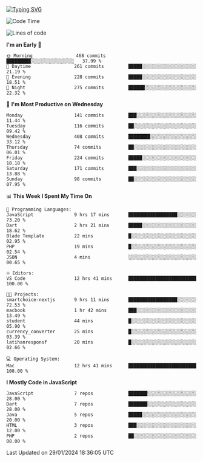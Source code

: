 
<a href="https://git.io/typing-svg"><img src="https://readme-typing-svg.demolab.com?font=Source+Code+Pro&pause=1000&random=false&width=435&lines=Hey+%F0%9F%A5%B6+iam+Yasa+Kafi+Razzan" alt="Typing SVG" /></a>
<!--START_SECTION:waka-->
![Code Time](http://img.shields.io/badge/Code%20Time-195%20hrs%2052%20mins-blue)

![Lines of code](https://img.shields.io/badge/From%20Hello%20World%20I%27ve%20Written-484.5%20thousand%20lines%20of%20code-blue)

**I'm an Early 🐤** 

```text
🌞 Morning                468 commits         █████████░░░░░░░░░░░░░░░░   37.99 % 
🌆 Daytime                261 commits         █████░░░░░░░░░░░░░░░░░░░░   21.19 % 
🌃 Evening                228 commits         █████░░░░░░░░░░░░░░░░░░░░   18.51 % 
🌙 Night                  275 commits         ██████░░░░░░░░░░░░░░░░░░░   22.32 % 
```
📅 **I'm Most Productive on Wednesday** 

```text
Monday                   141 commits         ███░░░░░░░░░░░░░░░░░░░░░░   11.44 % 
Tuesday                  116 commits         ██░░░░░░░░░░░░░░░░░░░░░░░   09.42 % 
Wednesday                408 commits         ████████░░░░░░░░░░░░░░░░░   33.12 % 
Thursday                 74 commits          ██░░░░░░░░░░░░░░░░░░░░░░░   06.01 % 
Friday                   224 commits         █████░░░░░░░░░░░░░░░░░░░░   18.18 % 
Saturday                 171 commits         ███░░░░░░░░░░░░░░░░░░░░░░   13.88 % 
Sunday                   98 commits          ██░░░░░░░░░░░░░░░░░░░░░░░   07.95 % 
```


📊 **This Week I Spent My Time On** 

```text
💬 Programming Languages: 
JavaScript               9 hrs 17 mins       ██████████████████░░░░░░░   73.20 % 
Dart                     2 hrs 21 mins       █████░░░░░░░░░░░░░░░░░░░░   18.62 % 
Blade Template           22 mins             █░░░░░░░░░░░░░░░░░░░░░░░░   02.95 % 
PHP                      19 mins             █░░░░░░░░░░░░░░░░░░░░░░░░   02.54 % 
JSON                     4 mins              ░░░░░░░░░░░░░░░░░░░░░░░░░   00.65 % 

🔥 Editors: 
VS Code                  12 hrs 41 mins      █████████████████████████   100.00 % 

🐱‍💻 Projects: 
smartchoice-nextjs       9 hrs 11 mins       ██████████████████░░░░░░░   72.53 % 
macbook                  1 hr 42 mins        ███░░░░░░░░░░░░░░░░░░░░░░   13.49 % 
student                  44 mins             █░░░░░░░░░░░░░░░░░░░░░░░░   05.90 % 
currency_converter       25 mins             █░░░░░░░░░░░░░░░░░░░░░░░░   03.39 % 
latihanresponsf          20 mins             █░░░░░░░░░░░░░░░░░░░░░░░░   02.66 % 

💻 Operating System: 
Mac                      12 hrs 41 mins      █████████████████████████   100.00 % 
```

**I Mostly Code in JavaScript** 

```text
JavaScript               7 repos             ███████░░░░░░░░░░░░░░░░░░   28.00 % 
Dart                     7 repos             ███████░░░░░░░░░░░░░░░░░░   28.00 % 
Java                     5 repos             █████░░░░░░░░░░░░░░░░░░░░   20.00 % 
HTML                     3 repos             ███░░░░░░░░░░░░░░░░░░░░░░   12.00 % 
PHP                      2 repos             ██░░░░░░░░░░░░░░░░░░░░░░░   08.00 % 
```




 Last Updated on 29/01/2024 18:36:05 UTC
<!--END_SECTION:waka-->
